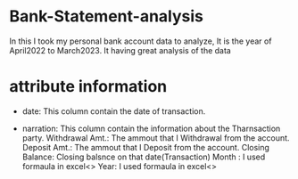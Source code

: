 # Bank-Statement-analysis
In this I took my personal bank account data to analyze, It is the year of April2022 to March2023. It having great analysis of the data

# attribute information
 - date: This column contain the date of transaction.

 - narration: This column contain the information about the Tharnsaction party.
Withdrawal Amt.: The ammout that I Withdrawal from the account.
Deposit Amt.: 	The ammout that I Deposit from the account.
Closing Balance: Closing balsnce on that date(Transaction)
Month	: I used formaula in excel<<That you can fatch from the date column>>
Year: I used formaula in excel<<That you can fatch from the date column>>
